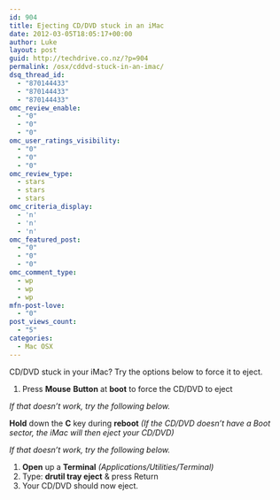 ```yaml
---
id: 904
title: Ejecting CD/DVD stuck in an iMac
date: 2012-03-05T18:05:17+00:00
author: Luke
layout: post
guid: http://techdrive.co.nz/?p=904
permalink: /osx/cddvd-stuck-in-an-imac/
dsq_thread_id:
  - "870144433"
  - "870144433"
  - "870144433"
omc_review_enable:
  - "0"
  - "0"
  - "0"
omc_user_ratings_visibility:
  - "0"
  - "0"
  - "0"
omc_review_type:
  - stars
  - stars
  - stars
omc_criteria_display:
  - 'n'
  - 'n'
  - 'n'
omc_featured_post:
  - "0"
  - "0"
  - "0"
omc_comment_type:
  - wp
  - wp
  - wp
mfn-post-love:
  - "0"
post_views_count:
  - "5"
categories:
  - Mac OSX
---
```

CD/DVD stuck in your iMac? Try the options below to force it to eject.

  1. Press **Mouse** **Button** at **boot** to force the CD/DVD to eject

_If that doesn&#8217;t work, try the following below._

**Hold** down the **C** key during **reboot** _(If the CD/DVD doesn&#8217;t have a Boot sector, the iMac will then eject your CD/DVD)_

_If that doesn&#8217;t work, try the following below._

  1. **Open** up a **Terminal** _(Applications/Utilities/Terminal)_
  2. Type: **drutil tray eject** & press Return
  3. Your CD/DVD should now eject.

&nbsp;

&nbsp;

&nbsp;